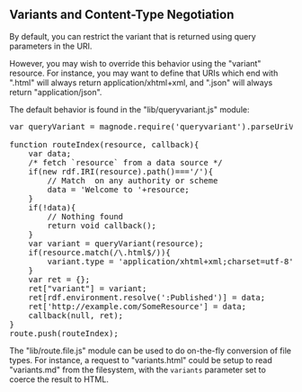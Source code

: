 ## Variants and Content-Type Negotiation

By default, you can restrict the variant that is returned using query parameters in the URI.

However, you may wish to override this behavior using the "variant" resource. For instance, you may want to define that URIs which end with ".html" will always return application/xhtml+xml, and ".json" will always return "application/json".

The default behavior is found in the "lib/queryvariant.js" module:

<pre class="lang-application-ecmascript">
var queryVariant = magnode.require('queryvariant').parseUriVariants;

function routeIndex(resource, callback){
	var data;
	/* fetch `resource` from a data source */
	if(new rdf.IRI(resource).path()==='/'){
		// Match </> on any authority or scheme
		data = 'Welcome to '+resource;
	}
	if(!data){
		// Nothing found
		return void callback();
	}
	var variant = queryVariant(resource);
	if(resource.match(/\.html$/)){
		variant.type = 'application/xhtml+xml;charset=utf-8';
	}
	var ret = {};
	ret["variant"] = variant;
	ret[rdf.environment.resolve(':Published')] = data;
	ret['http://example.com/SomeResource'] = data;
	callback(null, ret);
}
route.push(routeIndex);
</pre>

The "lib/route.file.js" module can be used to do on-the-fly conversion of file types. For instance, a request to "variants.html" could be setup to read "variants.md" from the filesystem, with the `variants` parameter set to coerce the result to HTML.
